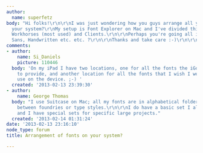 ```yaml
---
author:
  name: superfetz
body: "Hi folks!\r\n\r\nI was just wondering how you guys arrange all your fonts on
  your system?\r\nMy setup is Font Explorer on Mac and I've divided things into Foundries,
  Workhorses (most used) and Clients.\r\n\r\nPerhaps you're going all in with Serif,
  Sans, Handwritten etc. etc. ?\r\n\r\nThanks and take care :-)\r\n\r\n/s "
comments:
- author:
    name: Si_Daniels
    picture: 110446
  body: 'On my iPad I have two locations, one for all the fonts the iGods have chosen
    to provide, and another location for all the fonts that I wish I were able to
    use on the device. ;-) '
  created: '2013-02-13 23:39:30'
- author:
    name: George Thomas
  body: "I use Suitcase on Mac; all my fonts are in alphabetical folders, no discriminating
    between foundries or type styles.\r\n\r\nI do have a basic set I always have activated,
    and I have special sets for specific large projects."
  created: '2013-02-14 01:31:24'
date: '2013-02-13 23:16:10'
node_type: forum
title: Arrangement of fonts on your system?

---
```

